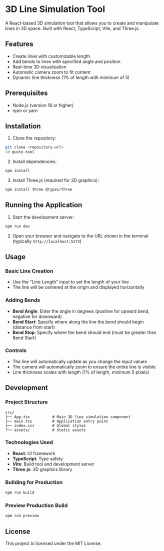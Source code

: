 # 3D Line Simulation Tool

A React-based 3D simulation tool that allows you to create and manipulate lines in 3D space. Built with React, TypeScript, Vite, and Three.js.

## Features

- Create lines with customizable length
- Add bends to lines with specified angle and position
- Real-time 3D visualization
- Automatic camera zoom to fit content
- Dynamic line thickness (1% of length with minimum of 5)

## Prerequisites

- Node.js (version 16 or higher)
- npm or yarn

## Installation

1. Clone the repository:
```bash
git clone <repository-url>
cd quote-tool
```

2. Install dependencies:
```bash
npm install
```

3. Install Three.js (required for 3D graphics):
```bash
npm install three @types/three
```

## Running the Application

1. Start the development server:
```bash
npm run dev
```

2. Open your browser and navigate to the URL shown in the terminal (typically `http://localhost:5173`)

## Usage

### Basic Line Creation
- Use the "Line Length" input to set the length of your line
- The line will be centered at the origin and displayed horizontally

### Adding Bends
- **Bend Angle**: Enter the angle in degrees (positive for upward bend, negative for downward)
- **Bend Start**: Specify where along the line the bend should begin (distance from start)
- **Bend Stop**: Specify where the bend should end (must be greater than Bend Start)

### Controls
- The line will automatically update as you change the input values
- The camera will automatically zoom to ensure the entire line is visible
- Line thickness scales with length (1% of length, minimum 5 pixels)

## Development

### Project Structure
```
src/
├── App.tsx          # Main 3D line simulation component
├── main.tsx         # Application entry point
├── index.css        # Global styles
└── assets/          # Static assets
```

### Technologies Used
- **React**: UI framework
- **TypeScript**: Type safety
- **Vite**: Build tool and development server
- **Three.js**: 3D graphics library

### Building for Production
```bash
npm run build
```

### Preview Production Build
```bash
npm run preview
```

## License

This project is licensed under the MIT License.
